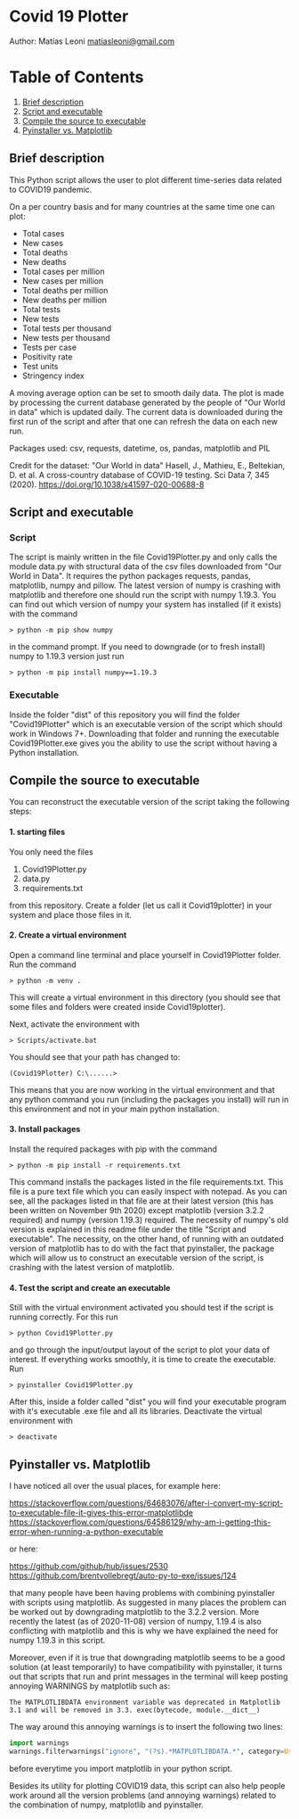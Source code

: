 # Covid 19 Plotter
Author: Matías Leoni
matiasleoni@gmail.com

# Table of Contents
1. [Brief description](#example)
2. [Script and executable](#example2)
3. [Compile the source to executable](#third-example)
4. [Pyinstaller vs. Matplotlib](#fourth-example)

## Brief description
This Python script allows the user to plot different time-series data related to COVID19 pandemic.

On a per country basis and for many countries at the same time one can plot:
- Total cases
- New cases
- Total deaths
- New deaths
- Total cases per million
- New cases per million
- Total deaths per million
- New deaths per million
- Total tests
- New tests
- Total tests per thousand
- New tests per thousand
- Tests per case
- Positivity rate
- Test units
- Stringency index

A moving average option can be set to smooth daily data. The plot is made by processing the current database generated by the people of "Our World in data" which is updated daily. The current data is downloaded during the first run of the script and after that one can refresh the data on each new run.

Packages used: csv, requests, datetime, os, pandas, matplotlib and PIL

Credit for the dataset:
"Our World in data"
Hasell, J., Mathieu, E., Beltekian, D. et al. A cross-country database of COVID-19 testing.
Sci Data 7, 345 (2020). https://doi.org/10.1038/s41597-020-00688-8


## Script and executable

### Script
The script is mainly written in the file Covid19Plotter.py and only calls the module data.py with structural data of the csv files downloaded from "Our World in Data". It requires the python packages requests, pandas, matplotlib, numpy and pillow. The latest version of numpy is crashing with matplotlib and therefore one should run the script with numpy 1.19.3. You can find out which version of numpy your system has installed (if it exists) with the command
```
> python -m pip show numpy
```
in the command prompt. If you need to downgrade (or to fresh install) numpy to 1.19.3 version just run
```
> python -m pip install numpy==1.19.3
```

### Executable
Inside the folder "dist" of this repository you will find the folder "Covid19Plotter" which is an executable version of the script which should work in Windows 7+. Downloading that folder and running the executable Covid19Plotter.exe gives you the ability to use the script without having a Python installation.

## Compile the source to executable

You can reconstruct the executable version of the script taking the following steps:

#### 1. starting files

You only need the files
1. Covid19Plotter.py
2. data.py
3. requirements.txt

from this repository. Create a folder (let us call it Covid19plotter) in your system and place those files in it.

#### 2. Create a virtual environment

Open a command line terminal and place yourself in Covid19Plotter folder. Run the command
```
> python -m venv .
```
This will create a virtual environment in this directory (you should see that some files and folders were created inside Covid19plotter). 

Next, activate the environment with
```
> Scripts/activate.bat
```
You should see that your path has changed to:
```
(Covid19Plotter) C:\......>
```
This means that you are now working in the virtual environment and that any python command you run (including the packages you install) will run in this environment and not in your main python installation.

#### 3. Install packages

Install the required packages with pip with the command
```
> python -m pip install -r requirements.txt
```
This command installs the packages listed in the file requirements.txt. This file is a pure text file which you can easily inspect with notepad. As you can see, all the packages listed in that file are at their latest version (this has been written on November 9th 2020) except matplotlib (version 3.2.2 required) and numpy (version 1.19.3) required. The necessity of numpy's old version is explained in this readme file under the title "Script and executable". The necessity, on the other hand, of running with an outdated version of matplotlib has to do with the fact that pyinstaller, the package which will allow us to construct an executable version of the script, is crashing with the latest version of matplotlib.

#### 4. Test the script and create an executable

Still with the virtual environment activated you should test if the script is running correctly. For this run
```
> python Covid19Plotter.py
```
and go through the input/output layout of the script to plot your data of interest. If everything works smoothly, it is time to create the executable. Run
```
> pyinstaller Covid19Plotter.py
```
After this, inside a folder called "dist" you will find your executable program with it's executable .exe file and all its libraries. Deactivate the virtual environment with
```
> deactivate
```


## Pyinstaller vs. Matplotlib

I have noticed all over the usual places, for example here:

https://stackoverflow.com/questions/64683076/after-i-convert-my-script-to-executable-file-it-gives-this-error-matplotlibde
https://stackoverflow.com/questions/64586129/why-am-i-getting-this-error-when-running-a-python-executable

or here:

https://github.com/github/hub/issues/2530
https://github.com/brentvollebregt/auto-py-to-exe/issues/124

that many people have been having problems with combining pyinstaller with scripts using matplotlib. As suggested in many places the problem can be worked out by downgrading matplotlib to the 3.2.2 version. More recently the latest (as of 2020-11-08) version of numpy, 1.19.4 is also conflicting with matplotlib and this is why we have explained the need for numpy 1.19.3 in this script. 

Moreover, even if it is true that downgrading matplotlib seems to be a good solution (at least temporarily) to have compatibility with pyinstaller, it turns out that scripts that run and print messages in the terminal will keep posting annoying WARNINGS by matplotlib such as:

	The MATPLOTLIBDATA environment variable was deprecated in Matplotlib 3.1 and will be removed in 3.3. exec(bytecode, module.__dict__)

The way around this annoying warnings is to insert the following two lines:
```python
import warnings
warnings.filterwarnings("ignore", "(?s).*MATPLOTLIBDATA.*", category=UserWarning)
```
before everytime you import matplotlib in your python script.

Besides its utility for plotting COVID19 data, this script can also help people work around all the version problems (and annoying warnings) related to the combination of numpy, matplotlib and pyinstaller.

